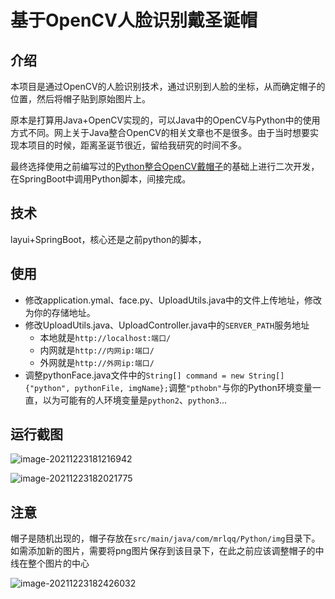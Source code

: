 # 基于OpenCV人脸识别戴圣诞帽

## 介绍

本项目是通过OpenCV的人脸识别技术，通过识别到人脸的坐标，从而确定帽子的位置，然后将帽子贴到原始图片上。

原本是打算用Java+OpenCV实现的，可以Java中的OpenCV与Python中的使用方式不同。网上关于Java整合OpenCV的相关文章也不是很多。由于当时想要实现本项目的时候，距离圣诞节很近，留给我研究的时间不多。

最终选择使用之前编写过的[Python整合OpenCV戴帽子](https://github.com/MrLQQ/Face_detect)的基础上进行二次开发，在SpringBoot中调用Python脚本，间接完成。

## 技术

layui+SpringBoot，核心还是之前python的脚本，

## 使用

* 修改application.ymal、face.py、UploadUtils.java中的文件上传地址，修改为你的存储地址。
* 修改UploadUtils.java、UploadController.java中的`SERVER_PATH`服务地址
  * 本地就是`http://localhost:端口/`
  * 内网就是`http://内网ip:端口/`
  * 外网就是`http://外网ip:端口/`
* 调整pythonFace.java文件中的`String[] command = new String[]{"python", pythonFile, imgName};`调整`"pthobn"`与你的Python环境变量一直，以为可能有的人环境变量是`python2`、`python3`...

## 运行截图

![image-20211223181216942](https://mrlqq-oss.oss-cn-beijing.aliyuncs.com/20211223181224.png)

![image-20211223182021775](https://mrlqq-oss.oss-cn-beijing.aliyuncs.com/20211223182022.png)

## 注意

帽子是随机出现的，帽子存放在`src/main/java/com/mrlqq/Python/img`目录下。如需添加新的图片，需要将png图片保存到该目录下，在此之前应该调整帽子的中线在整个图片的中心

![image-20211223182426032](https://mrlqq-oss.oss-cn-beijing.aliyuncs.com/20211223182426.png)
